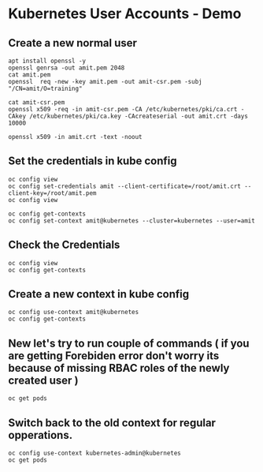 # Kubernetes User Accounts - Demo

## Create a new normal user

```   
apt install openssl -y 
openssl genrsa -out amit.pem 2048
cat amit.pem 
openssl  req -new -key amit.pem -out amit-csr.pem -subj "/CN=amit/O=training"
   
cat amit-csr.pem 
openssl x509 -req -in amit-csr.pem -CA /etc/kubernetes/pki/ca.crt -CAkey /etc/kubernetes/pki/ca.key -CAcreateserial -out amit.crt -days 10000

openssl x509 -in amit.crt -text -noout
```

## Set the credentials in kube config
```
oc config view
oc config set-credentials amit --client-certificate=/root/amit.crt --client-key=/root/amit.pem 
oc config view

oc config get-contexts
oc config set-context amit@kubernetes --cluster=kubernetes --user=amit
```

## Check the Credentials
```
oc config view
oc config get-contexts
```

## Create a new context in kube config
```
oc config use-context amit@kubernetes
oc config get-contexts
```

## New let's try to run couple of commands ( if you are getting Forebiden error don't worry its because of missing RBAC roles of the newly created user )  
```
oc get pods 
```


## Switch back to the old context for regular opperations.
```
oc config use-context kubernetes-admin@kubernetes
oc get pods 
```

